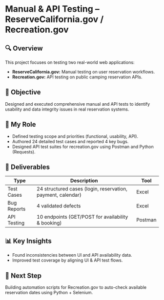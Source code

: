 # Manual & API Testing – ReserveCalifornia.gov / Recreation.gov

## 🔍 Overview
This project focuses on testing two real-world web applications:
- **ReserveCalifornia.gov:** Manual testing on user reservation workflows.
- **Recreation.gov:** API testing on public camping reservation APIs.

## 🧠 Objective
Designed and executed comprehensive manual and API tests to identify usability and data integrity issues in real reservation systems.

## 🧩 My Role
- Defined testing scope and priorities (functional, usability, API).
- Authored 24 detailed test cases and reported 4 key bugs.
- Designed API test suites for recreation.gov using Postman and Python (Requests).

## 🧾 Deliverables
| Type | Description | Tool |
|------|--------------|------|
| Test Cases | 24 structured cases (login, reservation, payment, calendar) | Excel |
| Bug Reports | 4 validated defects | Excel |
| API Testing | 10 endpoints (GET/POST for availability & booking) | Postman |

## 📊 Key Insights
- Found inconsistencies between UI and API availability data.
- Improved test coverage by aligning UI & API test flows.

## 🚀 Next Step
Building automation scripts for Recreation.gov to auto-check available reservation dates using Python + Selenium.

